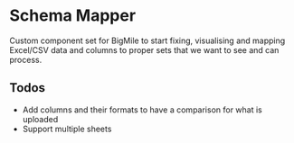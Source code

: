 # Schema Mapper

Custom component set for BigMile to start fixing, visualising and mapping Excel/CSV data and columns to proper sets
that we want to see and can process.


## Todos

- Add columns and their formats to have a comparison for what is uploaded
- Support multiple sheets